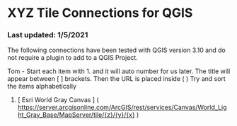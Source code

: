 # XYZ Tile Connections for QGIS

### Last updated: 1/5/2021

The following connections have been tested with QGIS version 3.10 and do not require a plugin to add to a QGIS Project.

Tom - Start each item with 1. and it will auto number for us later. The title will appear between [ ] brackets.  Then the URL is placed inside ( )
Try and sort the items alphabetically

1. [ Esri World Gray Canvas ] ( https://server.arcgisonline.com/ArcGIS/rest/services/Canvas/World_Light_Gray_Base/MapServer/tile/{z}/{y}/{x} )

